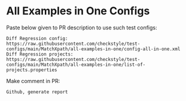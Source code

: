 # All Examples in One Configs
Paste below given to PR description to use such test configs:
```
Diff Regression config: https://raw.githubusercontent.com/checkstyle/test-configs/main/MatchXpath/all-examples-in-one/config-all-in-one.xml
Diff Regression projects: https://raw.githubusercontent.com/checkstyle/test-configs/main/MatchXpath/all-examples-in-one/list-of-projects.properties
```
Make comment in PR:
```
Github, generate report
```
